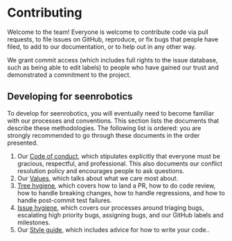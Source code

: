 # Contributing

Welcome to the team! Everyone is welcome to contribute code via pull requests, to file issues on GitHub, reproduce, or fix bugs that people have filed, to add to our documentation, or to help out in any other way.

We grant commit access (which includes full rights to the issue database, such as being able to edit labels) to people who have gained our trust and demonstrated a commitment to the project.

## Developing for seenrobotics

To develop for seenrobotics, you will eventually need to become familiar with our processes and conventions. This section lists the documents that describe these methodologies. The following list is ordered: you are strongly recommended to go through these documents in the order presented.

1. Our [Code of conduct](CODE_OF_CONDUCT.md), which stipulates explicitly that everyone must be gracious, respectful, and professional. This also documents our conflict resolution policy and encourages people to ask questions.
2. Our [Values](docs/VALUES.md), which talks about what we care most about.
3. [Tree hygiene](docs/TREE_HYGIENE.md), which covers how to land a PR, how to do code review, how to handle breaking changes, how to handle regressions, and how to handle post-commit test failures.
4. [Issue hygiene](docs/ISSUE_HYGIENE.md), which covers our processes around triaging bugs, escalating high priority bugs, assigning bugs, and our GitHub labels and milestones.
5. Our [Style guide](docs/STYLE_GUIDE.md), which includes advice for how to write your code..
